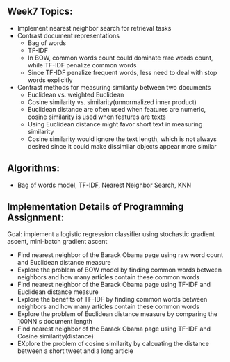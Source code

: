 ## Week7 Topics:
* Implement nearest neighbor search for retrieval tasks
* Contrast document representations
  - Bag of words
  - TF-IDF
  * In BOW, common words count could dominate rare words count, while TF-IDF penalize common words
  * Since TF-IDF penalize frequent words, less need to deal with stop words explicitly
* Contrast methods for measuring similarity between two documents
  - Euclidean vs. weighted Euclidean
  - Cosine similarity vs. similarity(unnormalized inner product)
  * Euclidean distance are often used when features are numeric, cosine similarity is used when features are texts
  * Using Euclidean distance might favor short text in measuring similarity
  * Cosine similarity would ignore the text length, which is not always desired since it could make dissimilar objects appear more similar


## Algorithms: 
* Bag of words model, TF-IDF, Nearest Neighbor Search, KNN


## Implementation Details of Programming Assignment:

Goal: implement a logistic regression classifier using stochastic gradient ascent, mini-batch gradient ascent

 * Find nearest neighbor of the Barack Obama page using raw word count and Euclidean distance measure
 * Explore the problem of BOW model by finding common words between neighbors and how many articles contain these common words
 * Find nearest neighbor of the Barack Obama page using TF-IDF and Euclidean distance measure
 * Explore the benefits of TF-IDF by finding common words between neighbors and how many articles contain these common words
 * Explore the problem of Euclidean distance measure by comparing the 100NN's document length
 * Find nearest neighbor of the Barack Obama page using TF-IDF and Cosine similarity(distance)
 * EXplore the problem of cosine similarity by calcuating the distance between a short tweet and a long article
